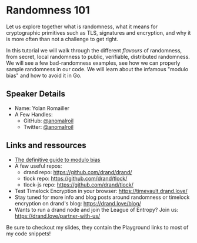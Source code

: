 # Randomness 101

Let us explore together what is randomness, what it means for cryptographic primitives such as TLS, signatures and encryption, and why it is more often than not a challenge to get right.

In this tutorial we will walk through the different _flavours_ of randomness, from secret, local randomness to public, verifiable, distributed randomness. We will see a few bad-randomness examples, see how we can properly sample randomness in our code. We will learn about the infamous "modulo bias" and how to avoid it in Go.

## Speaker Details

- Name: Yolan Romailler
- A Few Handles:
    - GitHub: [@anomalroil](https://github.com/anomalroil)
    - Twitter: [@anomalroil](https://twitter.com/anomalroil)

## Links and ressources
- [The definitive guide to modulo bias](https://research.kudelskisecurity.com/2020/07/28/the-definitive-guide-to-modulo-bias-and-how-to-avoid-it)
- A few useful repos:
    - drand repo: https://github.com/drand/drand/
    - tlock repo: https://github.com/drand/tlock/
    - tlock-js repo: https://github.com/drand/tlock/
- Test Timelock Encryption in your browser: https://timevault.drand.love/
- Stay tuned for more info and blog posts around randomness or timelock encryption on drand's blog: https://drand.love/blog/
- Wants to run a drand node and join the League of Entropy? Join us: https://drand.love/partner-with-us/

Be sure to checkout my slides, they contain the Playground links to most of my code snippets!
